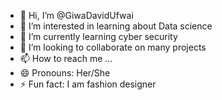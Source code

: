 - 👋 Hi, I’m @GiwaDavidUfwai
- 👀 I’m interested in learning about Data science 
- 🌱 I’m currently learning cyber security 
- 💞️ I’m looking to collaborate on many projects 
- 📫 How to reach me ...
- 😄 Pronouns: Her/She
- ⚡ Fun fact: I am fashion designer

<!---
GiwaDavidUfwai/GiwaDavidUfwai is a ✨ special ✨ repository because its `README.md` (this file) appears on your GitHub profile.
You can click the Preview link to take a look at your changes.
--->
